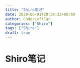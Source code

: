 ```yaml
---
title: "Shiro笔记"
date: 2020-06-01T20:38:32+08:00
author: CoderLeftEar
categories: ["Shiro"]
tags: ["Shiro"]
draft: true
---
```


# Shiro笔记

